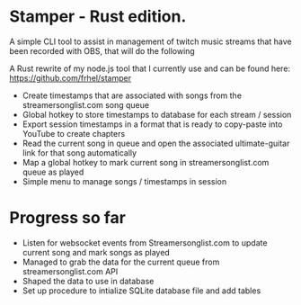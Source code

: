 # Stamper - Rust edition.

A simple CLI tool to assist in management of twitch music streams that have been recorded with OBS,
that will do the following

A Rust rewrite of my node.js tool that I currently use and can be found here:
https://github.com/frhel/stamper

- Create timestamps that are associated with songs from the streamersonglist.com song queue
- Global hotkey to store timestamps to database for each stream / session
- Export session timestamps in a format that is ready to copy-paste into YouTube to create chapters
- Read the current song in queue and open the associated ultimate-guitar link for that song automatically
- Map a global hotkey to mark current song in streamersonglist.com queue as played
- Simple menu to manage songs / timestamps in session

# Progress so far
- Listen for websocket events from Streamersonglist.com to update current song and mark songs as played
- Managed to grab the data for the current queue from streamersonglist.com API
- Shaped the data to use in database
- Set up procedure to intialize SQLite database file and add tables
